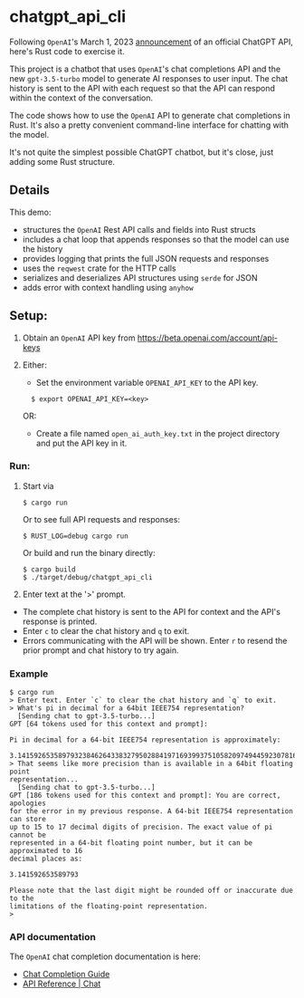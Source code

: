 # chatgpt_api_cli

Following `OpenAI`'s March 1, 2023 [announcement](https://openai.com/blog/introducing-chatgpt-and-whisper-apis) of an official ChatGPT API, here's Rust code to exercise it.

This project is a chatbot that uses `OpenAI`'s chat completions API and the new
`gpt-3.5-turbo` model to generate AI responses to user input. The chat history is sent to the API
with each request so that the API can respond within the context of the conversation.

The code shows how to use the `OpenAI` API to generate chat completions in Rust.
It's also a pretty convenient command-line interface for chatting with the model.

It's not quite the simplest possible ChatGPT chatbot, but it's close, just adding some Rust structure.

## Details

This demo:

- structures the `OpenAI` Rest API calls and fields into Rust structs
- includes a chat loop that appends responses so that the model can use the history
- provides logging that prints the full JSON requests and responses
- uses the `reqwest` crate for the HTTP calls
- serializes and deserializes API structures using `serde` for JSON
- adds error with context handling using `anyhow`

## Setup:

1. Obtain an `OpenAI` API key from https://beta.openai.com/account/api-keys
2. Either:

   - Set the environment variable `OPENAI_API_KEY` to the API key.

   ```shell
     $ export OPENAI_API_KEY=<key>
   ```

   OR:

   - Create a file named `open_ai_auth_key.txt` in the project directory and put the API key in it.

### Run:

1. Start via

   ```shell
   $ cargo run
   ```

   Or to see full API requests and responses:

   ```shell
   $ RUST_LOG=debug cargo run
   ```

   Or build and run the binary directly:

   ```shell
   $ cargo build
   $ ./target/debug/chatgpt_api_cli

   ```

2. Enter text at the '>' prompt.

- The complete chat history is sent to the API for context and the API's response is printed.
- Enter `c` to clear the chat history and `q` to exit.
- Errors communicating with the API will be shown. Enter `r` to resend the prior prompt and chat history to try again.

### Example

```
$ cargo run
> Enter text. Enter `c` to clear the chat history and `q` to exit.
> What's pi in decimal for a 64bit IEEE754 representation?
  [Sending chat to gpt-3.5-turbo...]
GPT [64 tokens used for this context and prompt]:

Pi in decimal for a 64-bit IEEE754 representation is approximately:

3.1415926535897932384626433832795028841971693993751058209749445923078164062
> That seems like more precision than is available in a 64bit floating point
representation...
  [Sending chat to gpt-3.5-turbo...]
GPT [186 tokens used for this context and prompt]: You are correct, apologies
for the error in my previous response. A 64-bit IEEE754 representation can store
up to 15 to 17 decimal digits of precision. The exact value of pi cannot be
represented in a 64-bit floating point number, but it can be approximated to 16
decimal places as:

3.141592653589793

Please note that the last digit might be rounded off or inaccurate due to the
limitations of the floating-point representation.
>
```

### API documentation

The `OpenAI` chat completion documentation is here:

- [Chat Completion Guide](https://platform.openai.com/docs/guides/chat)
- [API Reference | Chat](https://platform.openai.com/docs/api-reference/chat)
